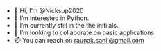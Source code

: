 - 👋 Hi, I’m @Nicksup2020
- 👀 I’m interested in Python.
- 🌱 I’m currently still in the the initiials.
- 💞️ I’m looking to collaborate on basic applications
- 📫 You can reach on raunak.sanil@gmail.com
<!---
Nicksup2020/Nicksup2020 is a ✨ special ✨ repository because its `README.md` (this file) appears on your GitHub profile.
You can click the Preview link to take a look at your changes.
--->
